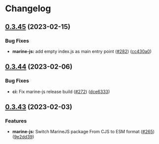 # Changelog

## [0.3.45](https://github.com/fluencelabs/marine/compare/marine-js-v0.3.44...marine-js-v0.3.45) (2023-02-15)


### Bug Fixes

* **marine-js:** add empty index.js as main entry point ([#282](https://github.com/fluencelabs/marine/issues/282)) ([cc430a0](https://github.com/fluencelabs/marine/commit/cc430a073517047921128e6f6bd6b221aabf71d1))

## [0.3.44](https://github.com/fluencelabs/marine/compare/marine-js-v0.3.43...marine-js-v0.3.44) (2023-02-06)


### Bug Fixes

* **ci:** Fix marine-js release build ([#272](https://github.com/fluencelabs/marine/issues/272)) ([dce6333](https://github.com/fluencelabs/marine/commit/dce6333f43e6258f41268fa62a1530694e21d5fe))

## [0.3.43](https://github.com/fluencelabs/marine/compare/marine-js-v0.3.42...marine-js-v0.3.43) (2023-02-03)


### Features

* **marine-js:** Switch MarineJS package From CJS to ESM format ([#265](https://github.com/fluencelabs/marine/issues/265)) ([9e2dd39](https://github.com/fluencelabs/marine/commit/9e2dd3912ed1db3820278f37ee095fa6acf409b6))
